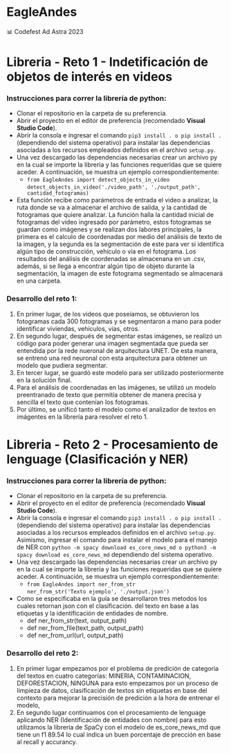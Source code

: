 # EagleAndes

📊 Codefest Ad Astra 2023
<h1>Libreria - Reto 1 - Indetificación de objetos de interés en videos</h1>

<h3>Instrucciones para correr la librería de python:</h3>
<ul>
  <li>Clonar el repositorio en la carpeta de su preferencia.</li>
  <li>Abrir el proyecto en el editor de preferencia (recomendado <b>Visual Studio Code</b>).</li>
  <li>Abrir la consola e ingresar el comando <code>pip3 install . o pip install .</code> (dependiendo del sistema operativo) para instalar las dependencias asociadas a los recursos empleados definidos en el archivo <code>setup.py</code>.
  <li>Una vez descargado las dependencias necesarias crear un archivo py en la cual se importe la libreria y las funciones requeridas que se quiere aceder. A continuación, se muestra un ejemplo correspondientemente:
    <ul>
      <li><code>from EagleAndes import detect_objects_in_video</code><br><code>detect_objects_in_video('./video_path', './output_path', cantidad_fotogramas)</code>
      </li>
    </ul>
  </li>
  <li> Esta función recibe como parámetros de entrada el video a analizar, la ruta donde se va a almacenar el archivo de salida, y la cantidad de fotogramas que quiere analizar. La función halla la cantidad inicial de fotogramas del video ingresado por parámetro, estos fotogramas se guardan como imágenes y se realizan dos labores principales, la primera es el calculo de coordenadas por medio del análisis de texto de la imagen, y la segunda es la segmentación de este para ver si identifica algún tipo de construcción, vehículo o vía en el fotograma. Los resultados del análisis de coordenadas se almacenana en un .csv, además, si se llega a encontrar algún tipo de objeto durante la segmentación, la imagen de este fotograma segmentado se almacenará en una carpeta.
  </li>
</ul>

<h3>Desarrollo del reto 1:</h3>

<ol>
  <li>En primer lugar, de los videos que poseíamos, se obtuvieron los fotogramas cada 300 fotogramas y se segmentaron a mano para poder identificar viviendas, vehiculos, vías, otros.
</li>
  <li>En segundo lugar, después de segmentar estas imágenes, se realizó un código para poder generar una imagen segmentada que pueda ser entendida por la rede nueronal de arquitectura UNET. De esta manera, se entrenó una red neuronal con esta arquitectura para obtener un modelo que pudiera segmentar.
</li>
  <li> En tercer lugar, se guardó este modelo para ser utilizado posteriormente en la solución final.
  </li>
  <li> Para el análisis de coordenadas en las imágenes, se utilizó un modelo preentranado de texto que permitía obtener de manera precisa y sencilla el texto que contenían los fotogramas.
  </li>
  <li> Por último, se unificó tanto el modelo como el analizador de textos en imágentes en la librería para resolver el reto 1.
  </li>
</ol>

<h1>Libreria - Reto 2 - Procesamiento de lenguage (Clasificación y NER)</h1>

<h3>Instrucciones para correr la librería de python:</h3>
<ul>
  <li>Clonar el repositorio en la carpeta de su preferencia.</li>
  <li>Abrir el proyecto en el editor de preferencia (recomendado <b>Visual Studio Code</b>).</li>
  <li>Abrir la consola e ingresar el comando <code>pip3 install . o pip install .</code> (dependiendo del sistema operativo) para instalar las dependencias asociadas a los recursos empleados definidos en el archivo <code>setup.py</code>. Asimismo, ingresar el comando para instalar el modelo para el manejo de NER con <code>python -m spacy download es_core_news_md o python3 -m spacy download es_core_news_md</code> dependiendo del sistema operativo.</li>
  <li>Una vez descargado las dependencias necesarias crear un archivo py en la cual se importe la libreria y las funciones requeridas que se quiere aceder. A continuación, se muestra un ejemplo correspondientemente:
    <ul>
      <li><code>from EagleAndes import ner_from_str</code><br><code>ner_from_str('Texto ejemplo', './output.json')</code>
      </li>
    </ul>
  </li>
  <li>Como se especificaba en la guía se desarrollaron tres metodos los cuales retornan json con el clasificación. del texto en base a las etiquetas y la identificación de entidades de nombre.
    <ul>
      <li>def ner_from_str(text, output_path)</li>
      <li>def ner_from_file(text_path, output_path)</li>
      <li>def ner_from_url(url, output_path)</li>
    </ul>
  </li>
</ul>

<h3>Desarrollo del reto 2:</h3>

<ol>
  <li>En primer lugar empezamos por el problema de predición de categoria del textos en cuatro categorías: MINERIA, CONTAMINACION, DEFORESTACION, NINGUNA para esto empezamos por un proceso de limpieza de datos, clasificación de textos sin etiquetas en base del contexto para mejorar la precisión de predición a la hora de entrenar el modelo, 
</li>
  <li>En segundo lugar continuamos con el procesamiento de lenguage aplicando NER (Identificación de entidades con nombre) para esto utilizamos la libreria de SpaCy con el modelo de es_core_news_md que tiene un f1 89.54 lo cual indica un buen porcentaje de prección en base al recall y accurancy. 
</li>
</ol>
